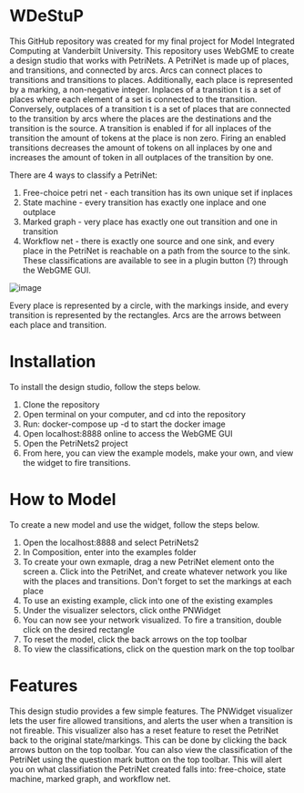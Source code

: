 # WDeStuP
This GitHub repository was created for my final project for Model Integrated Computing at Vanderbilt University. 
This repository uses WebGME to create a design studio that works with PetriNets. 
A PetriNet is made up of places, and transitions, and connected by arcs. Arcs can connect places to transitions and
transitions to places. Additionally, each place is represented by a marking, a non-negative integer. Inplaces of a transition t is a set of places where each element of a set is connected to the transition. 
Conversely, outplaces of a transition t is a set of places that are connected to the transition by arcs where the places are the destinations and the transition is the source.
A transition is enabled if for all inplaces of the transition the amount of tokens at the place is non zero.
Firing an enabled transitions decreases the amount of tokens on all inplaces by one and increases the amount of token in all outplaces of the transition by one.

There are 4 ways to classify a PetriNet:
1. Free-choice petri net - each transition has its own unique set if inplaces
2. State machine - every transition has exactly one inplace and one outplace
3. Marked graph - very place has exactly one out transition and one in transition
4. Workflow net - there is exactly one source and one sink, and every place in the PetriNet is reachable on a path from the source to the sink.
These classifications are available to see in a plugin button (?) through the WebGME GUI.

![image](https://user-images.githubusercontent.com/50844436/145728603-651fafad-3c6d-4d9c-931f-b6b0e18030aa.png)

Every place is represented by a circle, with the markings inside, and every transition is represented by the rectangles. 
Arcs are the arrows between each place and transition.

# Installation
To install the design studio, follow the steps below.
1. Clone the repository
2. Open terminal on your computer, and cd into the repository 
3. Run: docker-compose up -d to start the docker image
4. Open localhost:8888 online to access the WebGME GUI
5. Open the PetriNets2 project
6. From here, you can view the example models, make your own, and view the widget to fire transitions.

# How to Model
To create a new model and use the widget, follow the steps below.
1. Open the localhost:8888 and select PetriNets2
2. In Composition, enter into the examples folder
3. To create your own exmaple, drag a new PetriNet element onto the screen
  a. Click into the PetriNet, and create whatever network you like with the places and transitions. Don't forget to set the markings at each place
4. To use an existing example, click into one of the existing examples
5. Under the visualizer selectors, click onthe PNWidget
6. You can now see your network visualized. To fire a transition, double click on the desired rectangle
7. To reset the model, click the back arrows on the top toolbar
8. To view the classifications, click on the question mark on the top toolbar

# Features
This design studio provides a few simple features. The PNWidget visualizer lets the user fire allowed transitions, and 
alerts the user when a transition is not fireable. 
This visualizer also has a reset feature to reset the PetriNet back to the original state/markings. This can be done by clicking the back arrows button on the top toolbar. 
You can also view the classification of the PetriNet using the question mark button on the top toolbar. 
This will alert you on what classifiation the PetriNet created falls into: free-choice, state machine, marked graph, and workflow net.
